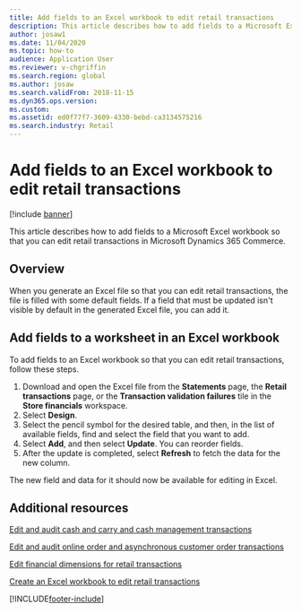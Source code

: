 ```yaml
---
title: Add fields to an Excel workbook to edit retail transactions
description: This article describes how to add fields to a Microsoft Excel workbook so that you can edit retail transactions in Microsoft Dynamics 365 Commerce.
author: josaw1
ms.date: 11/04/2020
ms.topic: how-to
audience: Application User
ms.reviewer: v-chgriffin
ms.search.region: global
ms.author: josaw
ms.search.validFrom: 2018-11-15
ms.dyn365.ops.version: 
ms.custom: 
ms.assetid: ed0f77f7-3609-4330-bebd-ca3134575216
ms.search.industry: Retail
---
```

# Add fields to an Excel workbook to edit retail transactions

[!include [banner](../includes/banner.md)]

This article describes how to add fields to a Microsoft Excel workbook so that you can edit retail transactions in Microsoft Dynamics 365 Commerce.

## Overview

When you generate an Excel file so that you can edit retail transactions, the file is filled with some default fields. If a field that must be updated isn't visible by default in the generated Excel file, you can add it.

## Add fields to a worksheet in an Excel workbook

To add fields to an Excel workbook so that you can edit retail transactions, follow these steps.

1. Download and open the Excel file from the **Statements** page, the **Retail transactions** page, or the **Transaction validation failures** tile in the **Store financials** workspace.
1. Select **Design**.
1. Select the pencil symbol for the desired table, and then, in the list of available fields, find and select the field that you want to add.
1. Select **Add**, and then select **Update**. You can reorder fields.
1. After the update is completed, select **Refresh** to fetch the data for the new column.

The new field and data for it should now be available for editing in Excel.

## Additional resources

[Edit and audit cash and carry and cash management transactions](edit-cash-trans.md)

[Edit and audit online order and asynchronous customer order transactions](edit-order-trans.md)

[Edit financial dimensions for retail transactions](edit-financial-dim.md)

[Create an Excel workbook to edit retail transactions](create-excel-edit.md)


[!INCLUDE[footer-include](../includes/footer-banner.md)]
